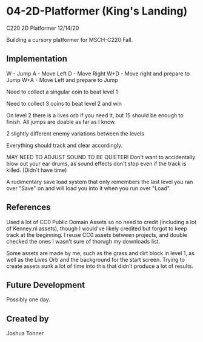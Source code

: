 # 04-2D-Platformer (King's Landing)
C220 2D Platformer 12/14/20

Building a cursory platformer for MSCH-C220 Fall.

## Implementation
W - Jump
A - Move Left
D - Move Right
W+D - Move right and prepare to Jump
W+A - Move Left and prepare to Jump

Need to collect a singular coin to beat level 1

Need to collect 3 coins to beat level 2 and win

On level 2 there is a lives orb if you need it, but 15 should be enough to finish. All jumps are doable as far as I know. 

2 slightly different enemy variations between the levels

Everything should track and clear accordingly. 

MAY NEED TO ADJUST SOUND TO BE QUIETER! Don't want to accidentally blow out your ear drums, as sound effects don't stop even if the track is killed. (Didn't have time)

A rudimentary save load system that only remembers the last level you ran over "Save" on and will load you into it when you run over "Load". 

## References
Used a lot of CC0 Public Domain Assets so no need to credit (including a lot of Kenney.nl assets), though I would've likely credited but forgot to keep track at the beginning. I reuse CC0 assets between projects, and double checked the ones I wasn't sure of thorugh my downloads list. 

Some assets are made by me, such as the grass and dirt block in level 1, as well as the Lives Orb and the background for the start screen. Trying to create assets sunk a lot of time into this that didn't produce a lot of results. 

## Future Development
Possibly one day. 

## Created by
Joshua Tonner
